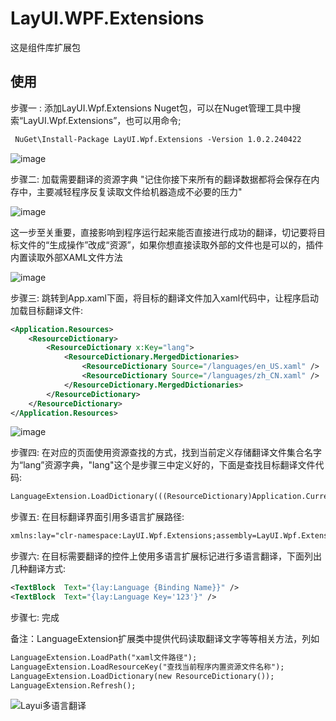 # LayUI.WPF.Extensions
这是组件库扩展包
## 使用

步骤一 : 添加LayUI.Wpf.Extensions Nuget包，可以在Nuget管理工具中搜索“LayUI.Wpf.Extensions”，也可以用命令;
```XML
 NuGet\Install-Package LayUI.Wpf.Extensions -Version 1.0.2.240422
```
![image](https://github.com/Coolkeke/LayUI.Wpf.Extensions/assets/37786276/c47c3340-c3c4-4d9a-81bb-a837986f3a78)

步骤二: 加载需要翻译的资源字典 "记住你接下来所有的翻译数据都将会保存在内存中，主要减轻程序反复读取文件给机器造成不必要的压力"

 ![image](https://github.com/Coolkeke/LayUI.Wpf.Extensions/assets/37786276/73b13136-a2de-42a9-8b37-644620204d4f)
 
 这一步至关重要，直接影响到程序运行起来能否直接进行成功的翻译，切记要将目标文件的“生成操作”改成“资源”，如果你想直接读取外部的文件也是可以的，插件内置读取外部XAML文件方法
 
![image](https://github.com/Coolkeke/LayUI.Wpf.Extensions/assets/37786276/37502a0c-ea19-4aad-9774-c1afcb41c96d)
 
步骤三: 跳转到App.xaml下面，将目标的翻译文件加入xaml代码中，让程序启动加载目标翻译文件: 
```XML
<Application.Resources>
    <ResourceDictionary>
        <ResourceDictionary x:Key="lang">
            <ResourceDictionary.MergedDictionaries>
                <ResourceDictionary Source="/languages/en_US.xaml" />
                <ResourceDictionary Source="/languages/zh_CN.xaml" />
            </ResourceDictionary.MergedDictionaries>
        </ResourceDictionary>
    </ResourceDictionary>
</Application.Resources>
``` 
![image](https://github.com/Coolkeke/LayUI.Wpf.Extensions/assets/37786276/b829a619-cd8c-4838-866f-001b77286267)

步骤四: 在对应的页面使用资源查找的方式，找到当前定义存储翻译文件集合名字为“lang”资源字典，"lang"这个是步骤三中定义好的，下面是查找目标翻译文件代码:

```XML
LanguageExtension.LoadDictionary(((ResourceDictionary)Application.Current.FindResource("lang")).MergedDictionaries[0]);
```  
步骤五: 在目标翻译界面引用多语言扩展路径: 

```XML
xmlns:lay="clr-namespace:LayUI.Wpf.Extensions;assembly=LayUI.Wpf.Extensions"
```  
 步骤六: 在目标需要翻译的控件上使用多语言扩展标记进行多语言翻译，下面列出几种翻译方式: 
 
```XML
<TextBlock  Text="{lay:Language {Binding Name}}" />
<TextBlock  Text="{lay:Language Key='123'}" />
```

步骤七: 完成

备注：LanguageExtension扩展类中提供代码读取翻译文字等等相关方法，列如

```XML
LanguageExtension.LoadPath("xaml文件路径");
LanguageExtension.LoadResourceKey("查找当前程序内置资源文件名称");
LanguageExtension.LoadDictionary(new ResourceDictionary()); 
LanguageExtension.Refresh();
``` 
![Layui多语言翻译](https://github.com/Coolkeke/LayUI.Wpf.Extensions/assets/37786276/f1878e3f-b777-408d-a7d5-118bb48a3993)
